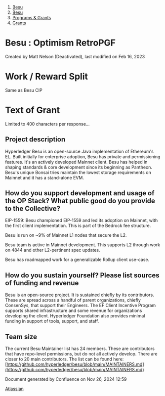 1. [Besu](index.html)
2. [Besu](Besu_22151173.html)
3. [Programs &amp; Grants](22155199.html)
4. [Grants](Grants_22156093.html)

# Besu : Optimism RetroPGF

Created by Matt Nelson (Deactivated), last modified on Feb 16, 2023

# Work / Reward Split

Same as Besu CIP

# Text of Grant

Limited to 400 characters per response...

## Project description

Hyperledger Besu is an open-source Java implementation of Ethereum's EL. Built initially for enterprise adoption, Besu has private and permissioning features. It's an actively developed Mainnet client. Besu has helped in shaping standards &amp; core development since its beginning as Pantheon. Besu's unique Bonsai tries maintain the lowest storage requirements on Mainnet and it has a stand-alone EVM.

## How do you support development and usage of the OP Stack? What public good do you provide to the Collective?

EIP-1559: Besu championed EIP-1559 and led its adoption on Mainnet, with the first client implementation. This is part of the Bedrock fee structure. 

Besu is run on ~9% of Mainnet L1 nodes that secure the L2.

Besu team is active in Mainnet development. This supports L2 through work on 4844 and other L2-pertinent spec updates.

Besu has roadmapped work for a generalizable Rollup client use-case.

## How do you sustain yourself? Please list sources of funding and revenue

Besu is an open-source project. It is sustained chiefly by its contributors. These are spread across a handful of parent organizations, chiefly ConsenSys, that support their Engineers. The EF Client Incentive Program supports shared infrastructure and some revenue for organizations developing the client. Hyperledger Foundation also provides minimal funding in support of tools, support, and staff.

## Team size

The current Besu Maintainer list has 24 members. These are contributors that have repo-level permissions, but do not all actively develop. There are closer to 20 main contributors. The list can be found here: [https://github.com/hyperledger/besu/blob/main/MAINTAINERS.md](https://github.com/hyperledger/besu/blob/main/MAINTAINERS.md)

Document generated by Confluence on Nov 26, 2024 12:59

[Atlassian](http://www.atlassian.com/)
